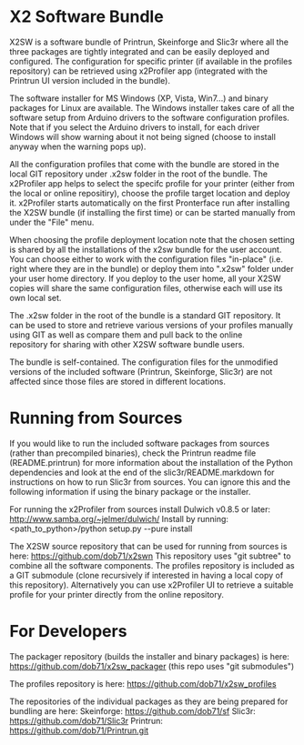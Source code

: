 X2 Software Bundle
==================

X2SW is a software bundle of Printrun, Skeinforge and Slic3r where 
all the three packages are tightly integrated and can be easily deployed 
and configured. The configuration for specific printer (if available in the 
profiles repository) can be retrieved using x2Profiler app (integrated with 
the Printrun UI version included in the bundle).

The software installer for MS Windows (XP, Vista, Win7...) and binary packages 
for Linux are available. The Windows installer takes care of all the software 
setup from Arduino drivers to the software configuration profiles. Note that
if you select the Arduino drivers to install, for each driver Windows will show
warning about it not being signed (choose to install anyway when the warning 
pops up).

All the configuration profiles that come with the bundle are stored in the 
local GIT repository under .x2sw folder in the root of the bundle. The 
x2Profiler app helps to select the specifc profile for your printer (either
from the local or online repositiry), choose the profile target location and 
deploy it. x2Profiler starts automatically on the first Pronterface run after 
installing the X2SW bundle (if installing the first time) or can be 
started manually from under the "File" menu. 

When choosing the profile deployment location note that the chosen setting 
is shared by all the installations of the x2sw bundle for the user account. You
can choose either to work with the configuration files "in-place" (i.e. right 
where they are in the bundle) or deploy them into ".x2sw" folder under your 
user home directory. If you deploy to the user home, all your X2SW copies will 
share the same configuration files, otherwise each will use its own local set. 

The .x2sw folder in the root of the bundle is a standard GIT repository.
It can be used to store and retrieve various versions of your profiles 
manually using GIT as well as compare them and pull back to the online  
repository for sharing with other X2SW software bundle users.

The bundle is self-contained. The configuration files for the unmodified 
versions of the included software (Printrun, Skeinforge, Slic3r) are not 
affected since those files are stored in different locations.

Running from Sources
====================

If you would like to run the included software packages from sources (rather 
than precompiled binaries), check the Printrun readme file (README.printrun) 
for more information about the installation of the Python dependencies and 
look at the end of the slic3r/README.markdown for instructions on how to run 
Slic3r from sources. You can ignore this and the following information if using 
the binary package or the installer.

For running the x2Profiler from sources install Dulwich v0.8.5 or later: 
http://www.samba.org/~jelmer/dulwich/
Install by running: <path_to_python>/python setup.py --pure install

The X2SW source repository that can be used for running from sources is here:
https://github.com/dob71/x2swn
This repository uses "git subtree" to combine all the software components. 
The profiles repository is included as a GIT submodule (clone recursively
if interested in having a local copy of this repository). Alternatively 
you can use x2Profiler UI to retrieve a suitable profile for your printer 
directly from the online repository.

For Developers
==============

The packager repository (builds the installer and binary packages) is here:
https://github.com/dob71/x2sw_packager
(this repo uses "git submodules")

The profiles repository is here:
https://github.com/dob71/x2sw_profiles

The repositories of the individual packages as they are being prepared for 
bundling are here:
Skeinforge: https://github.com/dob71/sf
Slic3r: https://github.com/dob71/Slic3r
Printrun: https://github.com/dob71/Printrun.git

